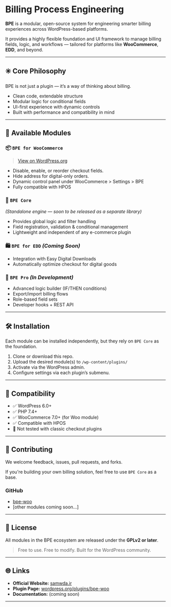 # Billing Process Engineering

**BPE** is a modular, open-source system for engineering smarter billing experiences across WordPress-based platforms.

It provides a highly flexible foundation and UI framework to manage billing fields, logic, and workflows — tailored for platforms like **WooCommerce**, **EDD**, and beyond.

---

## ✳️ Core Philosophy

BPE is not just a plugin — it’s a way of thinking about billing.

- Clean code, extendable structure
- Modular logic for conditional fields
- UI-first experience with dynamic controls
- Built with performance and compatibility in mind

---

## 🔌 Available Modules

### 📦 `BPE for WooCommerce`
> [View on WordPress.org](https://wordpress.org/plugins/bpe-woo/)

- Disable, enable, or reorder checkout fields.
- Hide address for digital-only orders.
- Dynamic control panel under WooCommerce > Settings > BPE
- Fully compatible with HPOS

### 🧱 `BPE Core`
*(Standalone engine — soon to be released as a separate library)*

- Provides global logic and filter handling
- Field registration, validation & conditional management
- Lightweight and independent of any e-commerce plugin

### 🛍️ `BPE for EDD` *(Coming Soon)*
- Integration with Easy Digital Downloads
- Automatically optimize checkout for digital goods

### 🚀 `BPE Pro` *(In Development)*
- Advanced logic builder (IF/THEN conditions)
- Export/import billing flows
- Role-based field sets
- Developer hooks + REST API

---

## 🛠 Installation

Each module can be installed independently, but they rely on `BPE Core` as the foundation.

1. Clone or download this repo.
2. Upload the desired module(s) to `/wp-content/plugins/`
3. Activate via the WordPress admin.
4. Configure settings via each plugin’s submenu.

---

## 🔐 Compatibility

- ✅ WordPress 6.0+
- ✅ PHP 7.4+
- ✅ WooCommerce 7.0+ (for Woo module)
- ✅ Compatible with HPOS
- 🚫 Not tested with classic checkout plugins

---

## 🤝 Contributing

We welcome feedback, issues, pull requests, and forks.

If you're building your own billing solution, feel free to use `BPE Core` as a base.

### GitHub
- [bpe-woo](https://github.com/samwda/bpe)
- [other modules coming soon...]

---

## 📜 License

All modules in the BPE ecosystem are released under the **GPLv2 or later**.

> Free to use. Free to modify. Built for the WordPress community.

---

## 🌐 Links

- **Official Website:** [samwda.ir](https://samwda.ir)
- **Plugin Page:** [wordpress.org/plugins/bpe-woo](https://wordpress.org/plugins/bpe-woo)
- **Documentation:** (coming soon)

---
